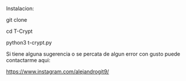 Instalacion:

git clone 

cd T-Crypt

python3 t-crypt.py

Si tiene alguna sugerencia o se percata de algun error con gusto puede contactarme aqui:

https://www.instagram.com/alejandrogit9/
